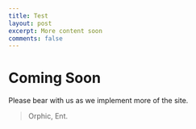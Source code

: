 ```yaml
---
title: Test
layout: post
excerpt: More content soon
comments: false
---
```


# Coming Soon

 Please bear with us as we implement more of the site.

> Orphic, Ent.